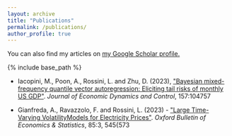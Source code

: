 ```yaml
---
layout: archive
title: "Publications"
permalink: /publications/
author_profile: true
---
```


You can also find my articles on <u><a href="{{author.googlescholar}}">my Google Scholar profile</a>.</u>

{% include base_path %}

* Iacopini, M., Poon, A., Rossini, L. and Zhu, D. (2023), ["Bayesian mixed-frequency quantile vector autoregression: Eliciting tail risks of monthly US GDP"](https://www.sciencedirect.com/science/article/pii/S016518892300163X?via%3Dihub). _Journal of Economic Dynamics and Control_, 157:104757

* Gianfreda, A., Ravazzolo, F. and Rossini, L. (2023) - ["Large Time-Varying VolatilityModels for Electricity
Prices"](https://onlinelibrary.wiley.com/doi/10.1111/obes.12532). _Oxford Bulletin of Economics & Statistics_, 85:3, 545{573

